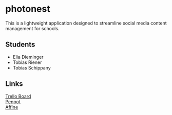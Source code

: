 # photonest
This is a lightweight application designed to streamline social media content management for schools.

## Students
- Elia Dieminger
- Tobias Riener
- Tobias Schippany

## Links
[Trello Board](https://trello.com/b/OkOUUaaI/photonest)\
[Penpot](https://penpot.eliadieminger.at)\
[Affine](https://affine.tobiasriener.at/workspace/a6d90ecb-1b2b-4713-b085-07985637416b/K3pap_TpPl)
